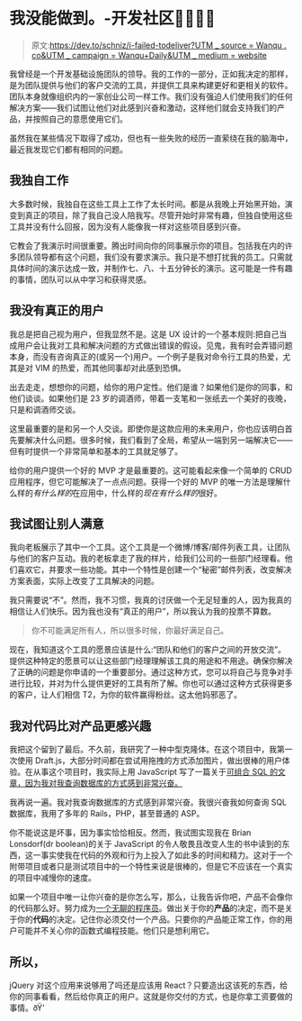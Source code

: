 # 我没能做到。-开发社区👩‍💻👨‍💻

> 原文:[https://dev.to/schniz/i-failed-todeliver?UTM _ source = Wanqu . co&UTM _ campaign = Wanqu+Daily&UTM _ medium = website](https://dev.to/schniz/i-failed-todeliver?utm_source=wanqu.co&utm_campaign=Wanqu+Daily&utm_medium=website)

我曾经是一个开发基础设施团队的领导。我的工作的一部分，正如我决定的那样，是为团队提供与他们的客户交流的工具，并提供工具来构建更好和更相关的软件。团队本身就像组织内的一家创业公司一样工作。我们没有强迫人们使用我们的任何解决方案——我们试图让他们对此感到兴奋和激动，这样他们就会支持我们的产品，并按照自己的意愿使用它们。

虽然我在某些情况下取得了成功，但也有一些失败的经历一直萦绕在我的脑海中，最近我发现它们都有相同的问题。

## 我独自工作

大多数时候，我独自在这些工具上工作了太长时间。都是从我晚上开始黑开始，演变到真正的项目，除了我自己没人陪我写。尽管开始时非常有趣，但独自使用这些工具并没有什么回报，因为没有人能像我一样对这些项目感到兴奋。

它教会了我演示时间很重要。腾出时间向你的同事展示你的项目。包括我在内的许多团队领导都有这个问题，我们没有要求演示。我只是不想打扰我的员工。只需就具体时间的演示达成一致，并制作七、八、十五分钟长的演示。这可能是一件有趣的事情，团队可以从中学习和获得灵感。

## 我没有真正的用户

我总是把自己视为用户，但我显然不是。这是 UX 设计的一个基本规则:把自己当成用户会让我对工具和解决问题的方式做出错误的假设。见鬼，我有时会弄错问题本身，而没有咨询真正的(或另一个)用户。一个例子是我对命令行工具的热爱，尤其是对 VIM 的热爱，而其他同事却对此感到恐惧。

出去走走，想想你的问题，给你的用户定性。他们是谁？如果他们是你的同事，和他们谈谈。如果他们是 23 岁的调酒师，带着一支笔和一张纸去一个美好的夜晚，只是和调酒师交谈。

这里最重要的是和另一个人交谈。即使你是这款应用的未来用户，你也应该明白首先要解决什么问题。很多时候，我们看到了全局，希望从一端到另一端解决它——但有时提供一个非常简单和基本的工具就足够了。

给你的用户提供一个好的 MVP 才是最重要的。这可能看起来像一个简单的 CRUD 应用程序，但它可能解决了一点点问题。获得一个好的 MVP 的唯一方法是理解什么样的*有什么样的*在应用中，什么样的*现在有什么样的*很好。

## 我试图让别人满意

我向老板展示了其中一个工具。这个工具是一个微博/博客/邮件列表工具，让团队与他们的客户互动。我的老板拿走了我的样片，给我们公司的一些部门经理看。他们喜欢它，并要求一些功能。其中一个特性是创建一个“秘密”邮件列表，改变解决方案表面，实际上改变了工具解决的问题。

我只需要说“不”。然而，我不习惯，我真的讨厌做一个无足轻重的人，因为我真的相信让人们快乐。因为我也没有“真正的用户”，所以我认为我的投票不算数。

> 你不可能满足所有人，所以很多时候，你最好满足自己。

现在，我知道这个工具的愿景应该是什么:“团队和他们的客户之间的开放交流”。提供这种特定的愿景可以让这些部门经理理解该工具的用途和不用途。确保你解决了正确的问题是你申请的一个重要部分。通过这种方式，您可以将自己与竞争对手进行比较，并对为什么提供更好的工具有所了解。你也可以通过这种方式获得更多的客户，让人们相信 T2，为你的软件赢得粉丝。这太他妈邪恶了。

## 我对代码比对产品更感兴趣

我把这个留到了最后。不久前，我研究了一种中型克隆体。在这个项目中，我第一次使用 Draft.js，大部分时间都在尝试用拖拽的方式添加图片，做出很棒的用户体验。在从事这个项目时，我实际上用 JavaScript 写了一篇关于[可组合 SQL 的文章，因为我对我查询数据库的方式感到非常兴奋。](https://medium.com/@galstar/composable-sql-in-javascript-db51d9cae017)

我再说一遍。我对我查询数据库的方式感到非常兴奋。我很兴奋我如何查询 SQL 数据库，我用了多年的 Rails，PHP，甚至普通的 ASP。

你不能说这是坏事，因为事实恰恰相反。然而，我试图实现我在 Brian Lonsdorf(dr boolean)的关于 JavaScript 的令人敬畏且改变人生的书中读到的东西，这一事实使我在代码的外观和行为上投入了如此多的时间和精力。这对于一个附带项目或者只是测试项目中的一个特性来说是很棒的，但是它不应该在一个真实的项目中减慢你的速度。

如果一个项目中唯一让你兴奋的是你怎么写，那么，让我告诉你吧，产品不会像你的代码那么好。努力成为[一个无聊的程序员](https://m.signalvnoise.com/i-m-a-boring-programmer-and-proud-of-it-d4ac3dd2defe)。做出关于你的**产品**的决定，而不是关于你的**代码**的决定。记住你必须交付一个产品。只要你的产品能正常工作，你的用户可能并不关心你的函数式编程技能。他们只是想利用它。

## [](#so)所以，

jQuery 对这个应用来说够用了吗还是应该用 React？只要造出这该死的东西，给你的同事看看，然后给你真正的用户。这就是你交付的方式，也是你拿工资要做的事情。ðŸ'